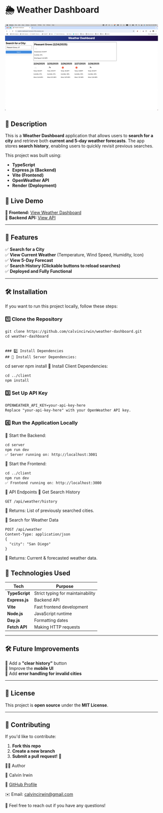 # 🌦️ Weather Dashboard

![Weather Dashboard Screenshot](https://github.com/calvincirwin/weather-dashboard/blob/main/screen-shots/weather-dashboard.png)

## 📌 Description
This is a **Weather Dashboard** application that allows users to **search for a city** and retrieve both **current and 5-day weather forecasts**. The app stores **search history**, enabling users to quickly revisit previous searches.

This project was built using:
- **TypeScript**
- **Express.js (Backend)**
- **Vite (Frontend)**
- **OpenWeather API**
- **Render (Deployment)**

## 🚀 **Live Demo**
🔗 **Frontend:** [View Weather Dashboard](https://weather-dashboard-frontend-47f9.onrender.com/)  
🔗 **Backend API:** [View API](https://weather-dashboard-s5v7.onrender.com/api/weather/history)

---

## 📜 **Features**
✅ **Search for a City**  
✅ **View Current Weather** (Temperature, Wind Speed, Humidity, Icon)  
✅ **View 5-Day Forecast**  
✅ **Search History (Clickable buttons to reload searches)**  
✅ **Deployed and Fully Functional**

---

## 🛠️ **Installation**
If you want to run this project locally, follow these steps:

### 1️⃣ **Clone the Repository**
```
git clone https://github.com/calvincirwin/weather-dashboard.git
cd weather-dashboard


### 2️⃣ Install Dependencies
## 📌 Install Server Dependencies:
```
cd server
npm install
📌 Install Client Dependencies:
```
cd ../client
npm install
```
### 3️⃣ Set Up API Key
```Create a .env file inside the server/ folder:
OPENWEATHER_API_KEY=your-api-key-here
Replace "your-api-key-here" with your OpenWeather API key.
```

### 4️⃣ Run the Application Locally
📌 Start the Backend:

```
cd server
npm run dev
✅ Server running on: http://localhost:3001

```
📌 Start the Frontend:
```
cd ../client
npm run dev
✅ Frontend running on: http://localhost:3000
```
📡 API Endpoints
🔹 Get Search History
```
GET /api/weather/history
```

📌 Returns: List of previously searched cities.

🔹 Search for Weather Data
```
POST /api/weather
Content-Type: application/json
{
  "city": "San Diego"
}
```
📌 Returns: Current & forecasted weather data.

## 🎨 **Technologies Used**

| Tech | Purpose | 
| ---- | ----  |
| **TypeScript** | Strict typing for maintainability | 
| **Express.js** | Backend API | 
| **Vite** | Fast frontend development | 
| **Node.js** | JavaScript runtime | 
| **Day.js** | Formatting dates | 
| **Fetch API** | Making HTTP requests | 
* * *

## 🛠 **Future Improvements**

🚀 Add a **"clear history"** button  
🚀 Improve the **mobile UI**  
🚀 Add **error handling for invalid cities**

* * *

## 📄 **License**

This project is **open source** under the **MIT License**.
* * *

## 🤝 **Contributing**

If you'd like to contribute:

1. **Fork this repo**
2. **Create a new branch**
3. **Submit a pull request!** 🚀

👨‍💻 Author

👤 Calvin Irwin

🔗 [GitHub Profile](https://github.com/calvincirwin)

✉️ Email: [calvincirwin@gmail.com](mailto:calvincirwin@gmail.com)

📢 Feel free to reach out if you have any questions!
